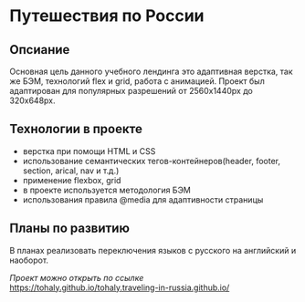 # Путешествия по России

## Опсиание
Основная цель данного учебного лендинга это адаптивная верстка, так же БЭМ, технологий flex и grid, работа с анимацией.
Проект был адаптирован для популярных разрешений от 2560х1440px до 320х648px.

## Технологии в проекте 
- верстка при помощи HTML и CSS
- использование семантических тегов-контейнеров(header, footer, section, arical, nav и т.д.)
- применение flexbox, grid
- в проекте используется методология БЭМ
- использования правила @media для адаптивности страницы

## Планы по развитию
В планах реализовать переключения языков с русского на английский и наоборот.

  *Проект можно открыть по ссылке*  
   https://tohaly.github.io/tohaly.traveling-in-russia.github.io/
